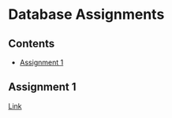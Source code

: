 # Database Assignments <!-- omit in toc -->

## Contents <!-- omit in toc -->
- [Assignment 1](#assignment-1)


## Assignment 1

[Link](Assignment%201/readme.md)